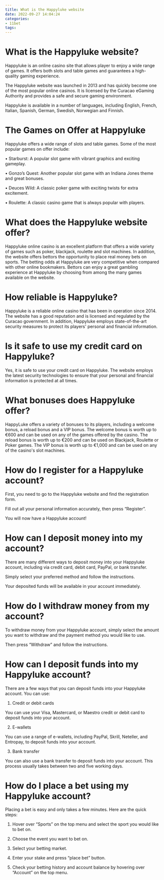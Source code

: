 ```yaml
---
title: What is the Happyluke website
date: 2022-09-27 14:04:24
categories:
- 11bet
tags:
---
```



#  What is the Happyluke website?

Happyluke is an online casino site that allows player to enjoy a wide range of games. It offers both slots and table games and guarantees a high-quality gaming experience.

The Happyluke website was launched in 2013 and has quickly become one of the most popular online casinos. It is licensed by the Curacao eGaming Authority and provides a safe and secure gaming environment.

Happyluke is available in a number of languages, including English, French, Italian, Spanish, German, Swedish, Norwegian and Finnish.

# The Games on Offer at Happyluke

Happyluke offers a wide range of slots and table games. Some of the most popular games on offer include:

• Starburst: A popular slot game with vibrant graphics and exciting gameplay.

• Gonzo’s Quest: Another popular slot game with an Indiana Jones theme and great bonuses.

• Deuces Wild: A classic poker game with exciting twists for extra excitement.

• Roulette: A classic casino game that is always popular with players.

#  What does the Happyluke website offer?

Happyluke online casino is an excellent platform that offers a wide variety of games such as poker, blackjack, roulette and slot machines. In addition, the website offers bettors the opportunity to place real money bets on sports. The betting odds at Happyluke are very competitive when compared with other online bookmakers. Bettors can enjoy a great gambling experience at Happyluke by choosing from among the many games available on the website.

# How reliable is Happyluke?

Happyluke is a reliable online casino that has been in operation since 2014. The website has a good reputation and is licensed and regulated by the Curacao government. In addition, Happyluke employs state-of-the-art security measures to protect its players' personal and financial information.

# Is it safe to use my credit card on Happyluke?

Yes, it is safe to use your credit card on Happyluke. The website employs the latest security technologies to ensure that your personal and financial information is protected at all times.

# What bonuses does Happyluke offer?

HappyLuke offers a variety of bonuses to its players, including a welcome bonus, a reload bonus and a VIP bonus. The welcome bonus is worth up to €600 and can be used on any of the games offered by the casino. The reload bonus is worth up to €200 and can be used on Blackjack, Roulette or Poker games. The VIP bonus is worth up to €1,000 and can be used on any of the casino's slot machines.

#  How do I register for a Happyluke account?

First, you need to go to the Happyluke website and find the registration form.

 Fill out all your personal information accurately, then press “Register”.

You will now have a Happyluke account!

# How can I deposit money into my account?

There are many different ways to deposit money into your Happyluke account, including via credit card, debit card, PayPal, or bank transfer.

Simply select your preferred method and follow the instructions.

Your deposited funds will be available in your account immediately.

# How do I withdraw money from my account?

To withdraw money from your Happyluke account, simply select the amount you want to withdraw and the payment method you would like to use.

Then press “Withdraw” and follow the instructions.


#  How can I deposit funds into my Happyluke account?

There are a few ways that you can deposit funds into your Happyluke account. You can use:

1) Credit or debit cards

You can use your Visa, Mastercard, or Maestro credit or debit card to deposit funds into your account.

2) E-wallets

You can use a range of e-wallets, including PayPal, Skrill, Neteller, and Entropay, to deposit funds into your account.

3) Bank transfer

You can also use a bank transfer to deposit funds into your account. This process usually takes between two and five working days.

#  How do I place a bet using my Happyluke account?

Placing a bet is easy and only takes a few minutes. Here are the quick steps:

1. Hover over “Sports” on the top menu and select the sport you would like to bet on.

2. Choose the event you want to bet on.

3. Select your betting market.

4. Enter your stake and press “place bet” button.

5. Check your betting history and account balance by hovering over “Account” on the top menu.